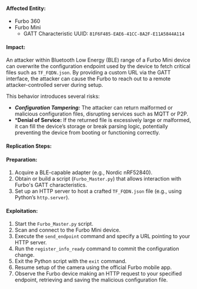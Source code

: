 #### Affected Entity:
- Furbo 360
- Furbo Mini
	- GATT Characteristic UUID: `81F6F485-EAE6-41CC-8A2F-E11A5844A114`

#### Impact:

An attacker within Bluetooth Low Energy (BLE) range of a Furbo Mini device can overwrite the configuration endpoint used by the device to fetch critical files such as `TF_FQDN.json`. By providing a custom URL via the GATT interface, the attacker can cause the Furbo to reach out to a remote attacker-controlled server during setup.

This behavior introduces several risks:

- ***Configuration Tampering:*** The attacker can return malformed or malicious configuration files, disrupting services such as MQTT or P2P.
- ***Denial of Service:** If the returned file is excessively large or malformed, it can fill the device’s storage or break parsing logic, potentially preventing the device from booting or functioning correctly.

#### Replication Steps:
#### Preparation:

1. Acquire a BLE-capable adapter (e.g., Nordic nRF52840).
2. Obtain or build a script (`Furbo_Master.py`) that allows interaction with Furbo's GATT characteristics.
3. Set up an HTTP server to host a crafted `TF_FQDN.json` file (e.g., using Python’s `http.server`).

#### Exploitation:

1. Start the `Furbo_Master.py` script.
2. Scan and connect to the Furbo Mini device.
3. Execute the `send_endpoint` command and specify a URL pointing to your HTTP server.
4. Run the `register_info_ready` command to commit the configuration change.
5. Exit the Python script with the `exit` command.
6. Resume setup of the camera using the official Furbo mobile app.
7. Observe the Furbo device making an HTTP request to your specified endpoint, retrieving and saving the malicious configuration file.
